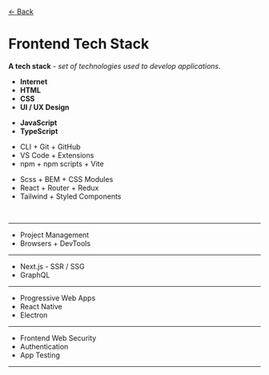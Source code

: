 [&larr; Back](./README.md)

# Frontend Tech Stack

**A tech stack** - _set of technologies used to develop applications._

- **Internet**
- **HTML**
- **CSS**
- **UI / UX Design**

<div></div>

- **JavaScript**
- **TypeScript**

<div></div>

- CLI + Git + GitHub
- VS Code + Extensions
- npm + npm scripts + Vite

<div></div>

- Scss + BEM + CSS Modules
- React + Router + Redux
- Tailwind + Styled Components

<div></div>

<br>

---

- Project Management
- Browsers + DevTools

---

- Next.js - SSR / SSG
- GraphQL

---

- Progressive Web Apps
- React Native
- Electron

---

- Frontend Web Security
- Authentication
- App Testing

---
